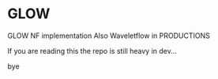 # GLOW
GLOW NF implementation
Also Waveletflow in PRODUCTIONS

If you are reading this the repo is still heavy in dev...

bye
